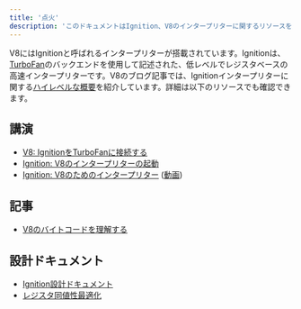 ```yaml
---
title: '点火'
description: 'このドキュメントはIgnition、V8のインタープリターに関するリソースを集めたものです。'
---
```

V8にはIgnitionと呼ばれるインタープリターが搭載されています。Ignitionは、[TurboFan](/docs/turbofan)のバックエンドを使用して記述された、低レベルでレジスタベースの高速インタープリターです。V8のブログ記事では、Ignitionインタープリターに関する[ハイレベルな概要](/blog/ignition-interpreter)を紹介しています。詳細は以下のリソースでも確認できます。

## 講演

- [V8: IgnitionをTurboFanに接続する](https://docs.google.com/presentation/d/1chhN90uB8yPaIhx_h2M3lPyxPgdPmkADqSNAoXYQiVE/edit)
- [Ignition: V8のインタープリターの起動](https://docs.google.com/presentation/d/1HgDDXBYqCJNasBKBDf9szap1j4q4wnSHhOYpaNy5mHU/edit#slide=id.g1357e6d1a4_0_58)
- [Ignition: V8のためのインタープリター](https://docs.google.com/presentation/d/1OqjVqRhtwlKeKfvMdX6HaCIu9wpZsrzqpIVIwQSuiXQ/edit) ([動画](https://youtu.be/r5OWCtuKiAk))

## 記事

- [V8のバイトコードを理解する](https://medium.com/dailyjs/understanding-v8s-bytecode-317d46c94775)

## 設計ドキュメント

- [Ignition設計ドキュメント](https://docs.google.com/document/d/11T2CRex9hXxoJwbYqVQ32yIPMh0uouUZLdyrtmMoL44/edit?ts=56f27d9d#heading=h.6jz9dj3bnr8t)
- [レジスタ同値性最適化](https://docs.google.com/document/d/1wW_VkkIwhAAgAxLYM0wvoTEkq8XykibDIikGpWH7l1I/edit?ts=570d7131#heading=h.6jz9dj3bnr8t)
